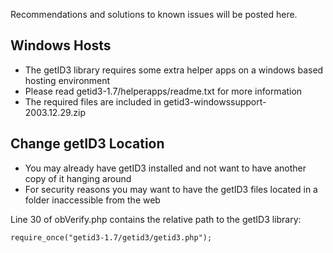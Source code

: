 Recommendations and solutions to known issues will be posted here.

## Windows Hosts ##
  * The getID3 library requires some extra helper apps on a windows based hosting environment
  * Please read getid3-1.7/helperapps/readme.txt for more information
  * The required files are included in getid3-windowssupport-2003.12.29.zip

## Change getID3 Location ##
  * You may already have getID3 installed and not want to have another copy of it hanging around
  * For security reasons you may want to have the getID3 files located in a folder inaccessible from the web

Line 30 of obVerify.php contains the relative path to the getID3 library:

```
require_once("getid3-1.7/getid3/getid3.php");
```